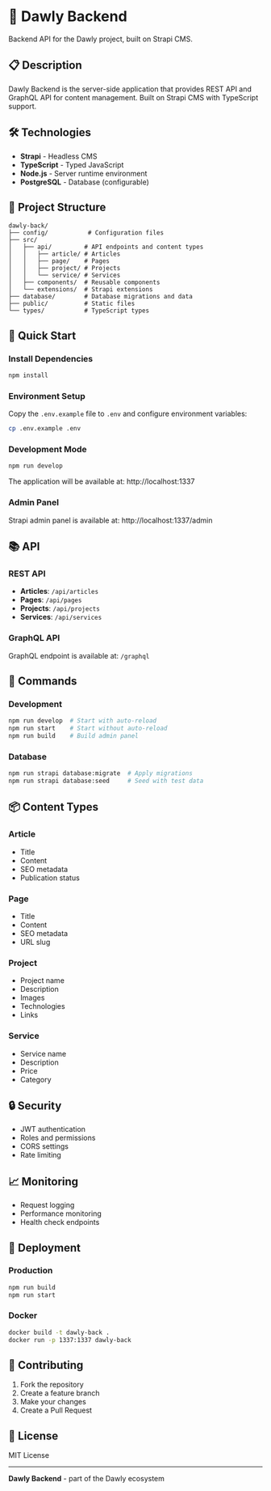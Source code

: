 # 🚀 Dawly Backend

Backend API for the Dawly project, built on Strapi CMS.

## 📋 Description

Dawly Backend is the server-side application that provides REST API and GraphQL API for content management. Built on Strapi CMS with TypeScript support.

## 🛠 Technologies

- **Strapi** - Headless CMS
- **TypeScript** - Typed JavaScript
- **Node.js** - Server runtime environment
- **PostgreSQL** - Database (configurable)

## 📁 Project Structure

```
dawly-back/
├── config/           # Configuration files
├── src/
│   ├── api/         # API endpoints and content types
│   │   ├── article/ # Articles
│   │   ├── page/    # Pages
│   │   ├── project/ # Projects
│   │   └── service/ # Services
│   ├── components/  # Reusable components
│   └── extensions/  # Strapi extensions
├── database/        # Database migrations and data
├── public/          # Static files
└── types/           # TypeScript types
```

## 🚀 Quick Start

### Install Dependencies

```bash
npm install
```

### Environment Setup

Copy the `.env.example` file to `.env` and configure environment variables:

```bash
cp .env.example .env
```

### Development Mode

```bash
npm run develop
```

The application will be available at: http://localhost:1337

### Admin Panel

Strapi admin panel is available at: http://localhost:1337/admin

## 📚 API

### REST API

- **Articles**: `/api/articles`
- **Pages**: `/api/pages`
- **Projects**: `/api/projects`
- **Services**: `/api/services`

### GraphQL API

GraphQL endpoint is available at: `/graphql`

## 🔧 Commands

### Development

```bash
npm run develop  # Start with auto-reload
npm run start    # Start without auto-reload
npm run build    # Build admin panel
```

### Database

```bash
npm run strapi database:migrate  # Apply migrations
npm run strapi database:seed     # Seed with test data
```

## 📦 Content Types

### Article
- Title
- Content
- SEO metadata
- Publication status

### Page
- Title
- Content
- SEO metadata
- URL slug

### Project
- Project name
- Description
- Images
- Technologies
- Links

### Service
- Service name
- Description
- Price
- Category

## 🔒 Security

- JWT authentication
- Roles and permissions
- CORS settings
- Rate limiting

## 📈 Monitoring

- Request logging
- Performance monitoring
- Health check endpoints

## 🚀 Deployment

### Production

```bash
npm run build
npm run start
```

### Docker

```bash
docker build -t dawly-back .
docker run -p 1337:1337 dawly-back
```

## 🤝 Contributing

1. Fork the repository
2. Create a feature branch
3. Make your changes
4. Create a Pull Request

## 📄 License

MIT License

---

**Dawly Backend** - part of the Dawly ecosystem
